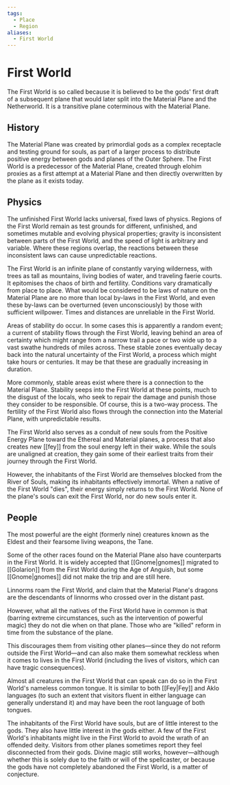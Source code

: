 ```yaml
---
tags:
  - Place
  - Region
aliases:
  - First World
---
```

# First World
The First World is so called because it is believed to be the gods' first draft of a subsequent plane that would later split into the Material Plane and the Netherworld. It is a transitive plane coterminous with the Material Plane.
## History

The Material Plane was created by primordial gods as a complex receptacle and testing ground for souls, as part of a larger process to distribute positive energy between gods and planes of the Outer Sphere. The First World is a predecessor of the Material Plane, created through elohim proxies as a first attempt at a Material Plane and then directly overwritten by the plane as it exists today.
## Physics
The unfinished First World lacks universal, fixed laws of physics. Regions of the First World remain as test grounds for different, unfinished, and sometimes mutable and evolving physical properties; gravity is inconsistent between parts of the First World, and the speed of light is arbitrary and variable. Where these regions overlap, the reactions between these inconsistent laws can cause unpredictable reactions.

The First World is an infinite plane of constantly varying wilderness, with trees as tall as mountains, living bodies of water, and traveling faerie courts. It epitomises the chaos of birth and fertility. Conditions vary dramatically from place to place. What would be considered to be laws of nature on the Material Plane are no more than local by-laws in the First World, and even these by-laws can be overturned (even unconsciously) by those with sufficient willpower. Times and distances are unreliable in the First World. 

Areas of stability do occur. In some cases this is apparently a random event; a current of stability flows through the First World, leaving behind an area of certainty which might range from a narrow trail a pace or two wide up to a vast swathe hundreds of miles across. These stable zones eventually decay back into the natural uncertainty of the First World, a process which might take hours or centuries. It may be that these are gradually increasing in duration. 

More commonly, stable areas exist where there is a connection to the Material Plane. Stability seeps into the First World at these points, much to the disgust of the locals, who seek to repair the damage and punish those they consider to be responsible. Of course, this is a two-way process. The fertility of the First World also flows through the connection into the Material Plane, with unpredictable results.

The First World also serves as a conduit of new souls from the Positive Energy Plane toward the Ethereal and Material planes, a process that also creates new [[fey]] from the soul energy left in their wake. While the souls are unaligned at creation, they gain some of their earliest traits from their journey through the First World.

However, the inhabitants of the First World are themselves blocked from the River of Souls, making its inhabitants effectively immortal. When a native of the First World "dies", their energy simply returns to the First World. None of the plane's souls can exit the First World, nor do new souls enter it.

## People
The most powerful are the eight (formerly nine) creatures known as the Eldest and their fearsome living weapons, the Tane.

Some of the other races found on the Material Plane also have counterparts in the First World. It is widely accepted that [[Gnome|gnomes]] migrated to [[Golarion]] from the First World during the Age of Anguish, but some [[Gnome|gnomes]] did not make the trip and are still here.

Linnorms roam the First World, and claim that the Material Plane's dragons are the descendants of linnorms who crossed over in the distant past.

However, what all the natives of the First World have in common is that (barring extreme circumstances, such as the intervention of powerful magic) they do not die when on that plane. Those who are "killed" reform in time from the substance of the plane.

This discourages them from visiting other planes—since they do not reform outside the First World—and can also make them somewhat reckless when it comes to lives in the First World (including the lives of visitors, which can have tragic consequences).

Almost all creatures in the First World that can speak can do so in the First World's nameless common tongue. It is similar to both [[Fey|Fey]] and Aklo languages (to such an extent that visitors fluent in either language can generally understand it) and may have been the root language of both tongues.

The inhabitants of the First World have souls, but are of little interest to the gods. They also have little interest in the gods either. A few of the First World's inhabitants might live in the First World to avoid the wrath of an offended deity. Visitors from other planes sometimes report they feel disconnected from their gods. Divine magic still works, however—although whether this is solely due to the faith or will of the spellcaster, or because the gods have not completely abandoned the First World, is a matter of conjecture.